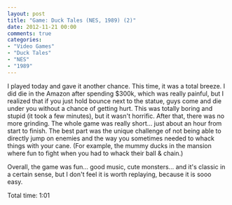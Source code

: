 ```yaml
---
layout: post
title: "Game: Duck Tales (NES, 1989) (2)"
date: 2012-11-21 00:00
comments: true
categories:
- "Video Games"
- "Duck Tales"
- "NES"
- "1989"
---
```


I played today and gave it another chance. This time, it was a
total breeze. I did die in the Amazon after spending $300k, which
was really painful, but I realized that if you just hold bounce
next to the statue, guys come and die under you without a chance
of getting hurt. This was totally boring and stupid (it took
a few minutes), but it wasn't horrific. After that, there was no
more grinding. The whole game was really short... just about an
hour from start to finish. The best part was the unique challenge
of not being able to directly jump on enemies and the way you
sometimes needed to whack things with your cane. (For example,
the mummy ducks in the mansion where fun to fight when you had to
whack their ball & chain.) 

Overall, the game was fun... good music, cute monsters... and
it's classic in a certain sense, but I don't feel it is worth
replaying, because it is sooo easy.

Total time: 1:01
